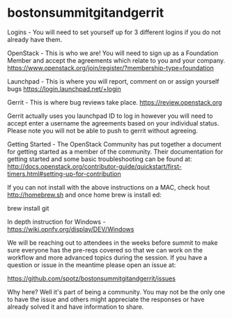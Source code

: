 # bostonsummitgitandgerrit

Logins - You will need to set yourself up for 3 different logins if you do not already have them.

OpenStack - This is who we are! You will need to sign up as a Foundation Member and accept the agreements which relate to you and your company. https://www.openstack.org/join/register/?membership-type=foundation

Launchpad - This is where you will report, comment on or assign yourself bugs https://login.launchpad.net/+login

Gerrit - This is where bug reviews take place. https://review.openstack.org

Gerrit actually uses you launchpad ID to log in however you will need to accept enter a username the agreements based on your individual status. Please note you will not be able to push to gerrit without agreeing.

Getting Started - The OpenStack Community has put together a document for getting started as a member of the community. Their documentation for getting started and some basic troubleshooting can be found at: http://docs.openstack.org/contributor-guide/quickstart/first-timers.html#setting-up-for-contribution

If you can not install with the above instructions on a MAC, check hout http://homebrew.sh and once home brew is install ed:

brew install git

In depth instruction for Windows - https://wiki.opnfv.org/display/DEV/Windows

We will be reaching out to attendees in the weeks before summit to make sure everyone has the pre-reqs covered so that we can work on the workflow and more advanced topics during the session. If you have a question or issue in the meantime please open an issue at:

https://github.com/spotz/bostonsummitgitandgerrit/issues

Why here? Well it's part of being a community. You may not be the only one to have the issue and others might appreciate the responses or have already solved it and have information to share.
